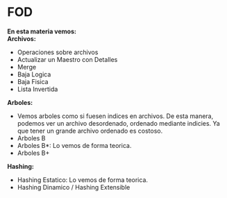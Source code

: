 # FOD
**En esta materia vemos:**  
**Archivos:** 
  - Operaciones sobre archivos
  - Actualizar un Maestro con Detalles
  - Merge
  - Baja Logica
  - Baja Fisica
  - Lista Invertida
  
**Arboles:**
  - Vemos arboles como si fuesen indices en archivos. De esta manera, podemos ver un archivo desordenado, ordenado mediante indicies. Ya que tener un grande archivo ordenado es costoso.
  - Arboles B
  - Arboles B*: Lo vemos de forma teorica.
  - Arboles B+  
  
**Hashing:**
  - Hashing Estatico: Lo vemos de forma teorica.
  - Hashing Dinamico / Hashing Extensible
